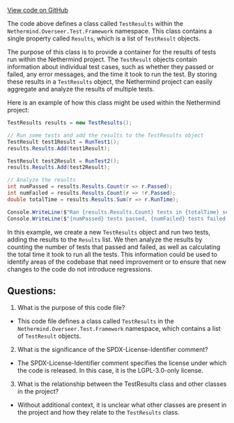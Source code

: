 [View code on GitHub](https://github.com/nethermindeth/nethermind/Nethermind.Overseer.Test/Framework/TestResults.cs)

The code above defines a class called `TestResults` within the `Nethermind.Overseer.Test.Framework` namespace. This class contains a single property called `Results`, which is a list of `TestResult` objects. 

The purpose of this class is to provide a container for the results of tests run within the Nethermind project. The `TestResult` objects contain information about individual test cases, such as whether they passed or failed, any error messages, and the time it took to run the test. By storing these results in a `TestResults` object, the Nethermind project can easily aggregate and analyze the results of multiple tests.

Here is an example of how this class might be used within the Nethermind project:

```csharp
TestResults results = new TestResults();

// Run some tests and add the results to the TestResults object
TestResult test1Result = RunTest1();
results.Results.Add(test1Result);

TestResult test2Result = RunTest2();
results.Results.Add(test2Result);

// Analyze the results
int numPassed = results.Results.Count(r => r.Passed);
int numFailed = results.Results.Count(r => !r.Passed);
double totalTime = results.Results.Sum(r => r.RunTime);

Console.WriteLine($"Ran {results.Results.Count} tests in {totalTime} seconds.");
Console.WriteLine($"{numPassed} tests passed, {numFailed} tests failed.");
```

In this example, we create a new `TestResults` object and run two tests, adding the results to the `Results` list. We then analyze the results by counting the number of tests that passed and failed, as well as calculating the total time it took to run all the tests. This information could be used to identify areas of the codebase that need improvement or to ensure that new changes to the code do not introduce regressions.
## Questions: 
 1. What is the purpose of this code file?
- This code file defines a class called `TestResults` in the `Nethermind.Overseer.Test.Framework` namespace, which contains a list of `TestResult` objects.

2. What is the significance of the SPDX-License-Identifier comment?
- The SPDX-License-Identifier comment specifies the license under which the code is released. In this case, it is the LGPL-3.0-only license.

3. What is the relationship between the TestResults class and other classes in the project?
- Without additional context, it is unclear what other classes are present in the project and how they relate to the `TestResults` class.
